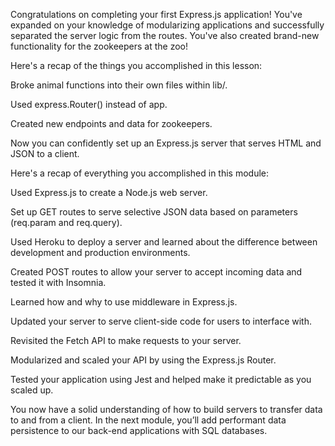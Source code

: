 Congratulations on completing your first Express.js application! You've expanded on your knowledge of modularizing applications and successfully separated the server logic from the routes. You've also created brand-new functionality for the zookeepers at the zoo!

Here's a recap of the things you accomplished in this lesson:

Broke animal functions into their own files within lib/.

Used express.Router() instead of app.

Created new endpoints and data for zookeepers.

Now you can confidently set up an Express.js server that serves HTML and JSON to a client.

Here's a recap of everything you accomplished in this module:

Used Express.js to create a Node.js web server.

Set up GET routes to serve selective JSON data based on parameters (req.param and req.query).

Used Heroku to deploy a server and learned about the difference between development and production environments.

Created POST routes to allow your server to accept incoming data and tested it with Insomnia.

Learned how and why to use middleware in Express.js.

Updated your server to serve client-side code for users to interface with.

Revisited the Fetch API to make requests to your server.

Modularized and scaled your API by using the Express.js Router.

Tested your application using Jest and helped make it predictable as you scaled up.

You now have a solid understanding of how to build servers to transfer data to and from a client. In the next module, you’ll add performant data persistence to our back-end applications with SQL databases.